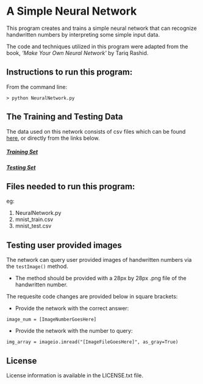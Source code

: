 # A Simple Neural Network
This program creates and trains a simple neural network that can recognize handwritten numbers by interpreting some simple input data.

The code and techniques utilized in this program were adapted from the book, _'Make Your Own Neural Network'_ by Tariq Rashid.

## Instructions to run this program:
From the command line:
```
> python NeuralNetwork.py
```

## The Training and Testing Data
The data used on this network consists of csv files which can be found [here](https://pjreddie.com/projects/mnist-in-csv/), or directly from the links below.
##### [Training Set](https://pjreddie.com/media/files/mnist_train.csv)
##### [Testing Set](https://pjreddie.com/media/files/mnist_test.csv)

## Files needed to run this program:
eg:
1. NeuralNetwork.py
2. mnist_train.csv
3. mnist_test.csv

## Testing user provided images
The network can query user provided images of handwritten numbers via the `testImage()` method.

* The method should be provided with a 28px by 28px .png file of the handwritten number.

The requesite code changes are provided below in square brackets:

*  Provide the network with the correct answer:
```
image_num = [ImageNumberGoesHere]
```

* Provide the network with the number to query:
```
img_array = imageio.imread("[ImageFileGoesHere]", as_gray=True)
```

## License
License information is available in the LICENSE.txt file.
